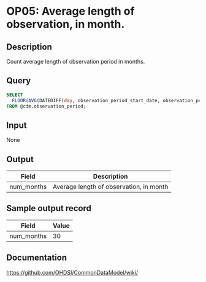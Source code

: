 <!---
Group:observation period
Name:OP05 Average length of observation, in month.
Author:Patrick Ryan
CDM Version: 5.3
-->

# OP05: Average length of observation, in month.

## Description
Count average length of observation period in months.

## Query
```sql
SELECT 
  FLOOR(AVG(DATEDIFF(day, observation_period_start_date, observation_period_end_date)/30)) AS num_months
FROM @cdm.observation_period;
```

## Input

None

## Output

|  Field |  Description |
| --- | --- |
| num_months |  Average length of observation, in month |

## Sample output record

|  Field |  Value |
| --- | --- |
| num_months |  30 |

## Documentation
https://github.com/OHDSI/CommonDataModel/wiki/
